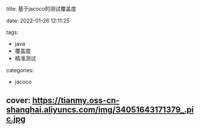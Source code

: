 title: 基于jacoco的测试覆盖度

date: 2022-01-26 12:11:25

tags:

- java
- 覆盖度
- 精准测试

categories:

- jacoco

cover: https://tianmy.oss-cn-shanghai.aliyuncs.com/img/34051643171379_.pic.jpg
---
